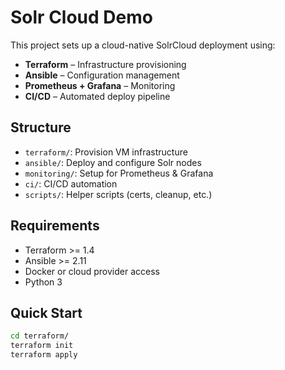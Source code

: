 # Solr Cloud Demo

This project sets up a cloud-native SolrCloud deployment using:

- **Terraform** – Infrastructure provisioning
- **Ansible** – Configuration management
- **Prometheus + Grafana** – Monitoring
- **CI/CD** – Automated deploy pipeline

## Structure

- `terraform/`: Provision VM infrastructure
- `ansible/`: Deploy and configure Solr nodes
- `monitoring/`: Setup for Prometheus & Grafana
- `ci/`: CI/CD automation
- `scripts/`: Helper scripts (certs, cleanup, etc.)

## Requirements

- Terraform >= 1.4
- Ansible >= 2.11
- Docker or cloud provider access
- Python 3

## Quick Start

```bash
cd terraform/
terraform init
terraform apply

